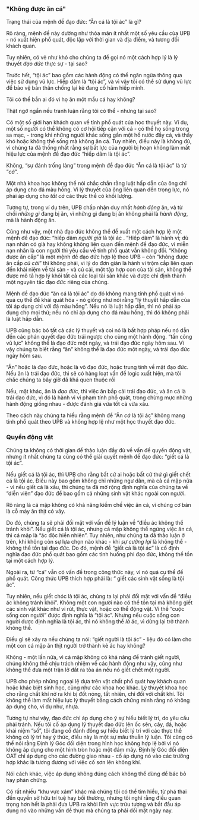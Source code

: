 ### "Không được ăn cá"

Trạng thái của mệnh đề đạo đức: “Ăn cá là tội ác” là gì?

Rõ ràng, mệnh đề này dường như thỏa mãn ít nhất một số yêu cầu của UPB - nó xuất hiện phổ quát, độc lập với thời gian và địa điểm, và tương đối khách quan.

Tuy nhiên, có vẻ như khó cho chúng ta để gọi nó một cách hợp lý là lý thuyết *đạo đức* thực sự - tại sao?

Trước hết, “tội ác” bao gồm các hành động có thể ngăn ngừa thông qua việc sử dụng vũ lực. Hiếp dâm là “tội ác”, và vì vậy tôi có thể sử dụng vũ lực để bảo vệ bản thân chống lại kẻ đang cố hãm hiếp mình.

Tôi có thể bắn ai đó vì họ ăn một mẩu cá hay không?

Thật ngớ ngẩn nếu tranh luận rằng tôi có thể - nhưng tại sao?

Có một số giới hạn khách quan về tính phổ quát của học thuyết này. Ví dụ, một số người có thể không có cơ hội tiếp cận với cá - có thể họ sống trong sa mạc, - trong khi những người khác sống gần một hồ nước đầy cá, và thấy khó hoặc không thể sống mà không ăn cá. Tuy nhiên, điều này là không đủ, vì chúng ta đã thống nhất rằng sự bất lực của người bị hoạn không làm mất hiệu lực của mệnh đề  đạo đức “hiếp dâm là tội ác”.

Không, “sự đánh trống lảng” trong mệnh đề đạo đức “Ăn cá là tội ác” là từ “*cá*”.

Một nhà khoa học không thể nói chắc chắn rằng luật hấp dẫn của ông chỉ áp dụng cho đá màu hồng. Vì lý thuyết của ông liên quan đến trọng lực, nó phải áp dụng cho *tất cả* các thực thể có khối lượng.

Tương tự, trong ví dụ trên, UPB chấp nhận duy nhất *hành động* ăn, và từ chối *những gì* đang bị ăn, vì những gì đang bị ăn không phải là *hành động*, mà là hành động ăn.

Cũng như vậy, một nhà đạo đức không thể đề xuất một cách hợp lệ một mệnh đề đạo đức: “hiếp dâm *người già* là tội ác . “Hiếp dâm” là hành vi; dù nạn nhân có già hay không không liên quan đến mệnh đề đạo đức, vì miễn nạn nhân là con người thì yêu cầu về tính phổ quát vẫn không đổi. “Không được ăn cắp” là một mệnh đề đạo đức hợp lệ theo UPB – còn “không được ăn cắp *củ cải*” thì không phải, vì lý do đơn giản là hành vi trộm cắp liên quan đến khái niệm về tài sản - và củ cải, một tập hợp con của tài sản, không thể được mô tả hợp lý khỏi tất cả các loại tài sản khác và được chỉ định thành một nguyên tắc đạo đức riêng của chúng.

Mệnh đề đạo đức “ăn cá là tội ác” do đó không mang tính phổ quát vì nó quá cụ thể để khái quát hóa - nó giống như nói rằng “lý thuyết hấp dẫn của tôi áp dụng chỉ với đá màu hồng”. Nếu nó là luật hấp dẫn, thì nó phải áp dụng cho mọi thứ; nếu nó chỉ áp dụng cho đá màu hồng, thì đó không phải là luật hấp dẫn.

UPB cũng bác bỏ tất cả các lý thuyết và coi nó  là bất hợp pháp nếu nó dẫn đến các phán quyết đạo đức trái ngược cho cùng một hành động. “tấn công vũ lực” không thể là đạo đức một ngày, và trái đạo đức ngày hôm sau. Vì vậy chúng ta biết rằng “ăn” không thể là đạo đức một ngày, và trái đạo đức ngày hôm sau.

“Ăn” hoặc là đạo đức, hoặc là vô đạo đức, hoặc trung tính về mặt đạo đức. Nếu ăn là trái đạo đức, thì sẽ có hàng loạt vấn đề logic xuất hiện, mà tôi chắc chúng ta bây giờ đã khá quen thuộc rồi

Nếu, mặt khác, ăn là *đạo đức*, thì việc ăn bắp cải trái đạo đức, và ăn cá là trái đạo đức, vì đó là hành vi vi phạm tính phổ quát, trong chừng mực những hành động giống nhau - được đánh giá vừa tốt cả vừa xấu.

Theo cách này chúng ta hiểu rằng mệnh đề “Ăn *cá* là tội ác” không mang tính phổ quát theo UPB và không hợp lệ như một học thuyết đạo đức.

### Quyền động vật

Chúng ta không có thời gian để thảo luận đầy đủ về vấn đề quyền động vật, nhưng ít nhất chúng ta cũng có thể giải quyết mệnh đề đạo đức: “giết cá là tội ác”.

Nếu giết cá là tội ác, thì UPB cho rằng bất cứ ai hoặc bất cứ thứ gì giết chết cá là tội ác. Điều này bao gồm không chỉ những ngư dân, mà cả cá mập nữa - vì nếu giết cá là xấu, thì chúng ta đã mở rộng định nghĩa của chúng ta về “diễn viên” đạo đức để bao gồm cả những sinh vật khác ngoài con người.

Rõ ràng là cá mập không có khả năng kiềm chế việc ăn cá, vì chúng cơ bản là cỗ máy ăn thịt có vây.

Do đó, chúng ta sẽ phải đối mặt với vấn đề lý luận về “điều ác không thể tránh khỏi”. Nếu giết cá là tội ác, nhưng cá mập không thể ngừng việc ăn cá, thì cá mập là “ác độc hiển nhiên”. Tuy nhiên, như chúng ta đã thảo luận ở trên, khi không còn sự lựa chọn nào khác - khi *sự cưỡng lại* là không thể - không thể tồn tại đạo đức. Do đó, mệnh đề “giết cá là tội ác” là cố định nghĩa đạo đức phổ quát bao gồm các tình huống phi đạo đức, không thể tồn tại một cách hợp lý.

Ngoài ra, từ “cá” vẫn có vấn đề trong công thức này, vì nó quá cụ thể để phổ quát. Công thức UPB thích hợp phải là: “ giết các sinh vật sống là tội ác”.

Tuy nhiên, nếu giết chóc là tội ác, chúng ta lại phải đối mặt với vấn đề “điều ác không tránh khỏi”. Không một con người nào có thể tồn tại mà không giết các sinh vật khác như vi rút, thực vật, hoặc có thể động vật. Vì thế “cuộc sống con người” được định nghĩa là “tội ác”. Nhưng nếu cuộc sống con người được định nghĩa là tội ác, thì nó không thể *là* ác, vì dừng lại trở thành không thể.

Điều gì sẽ xảy ra nếu chúng ta nói: “giết người là tội ác” - liệu đó có làm cho một con cá mập ăn thịt người trở thành kẻ ác hay không?

Không - một lần nữa, vì cá mập không có khả năng để tránh giết người, chúng không thể chịu trách nhiệm về các hành động như vậy, cũng như không thể đưa một trận lở đất ra tòa án nếu nó giết chết một người.

UPB cho phép những ngoại lệ dựa trên vật chất phổ quát hay khách quan hoặc khác biệt sinh học, cũng như các khoa học khác. Lý thuyết khoa học cho rằng chất khí nở ra khi bị đốt nóng, tất nhiên, chỉ đối với chất khí. Tôi không thể làm mất hiệu lực lý thuyết bằng cách chứng minh rằng nó không áp dụng cho, ví dụ như, nhựa.

Tương tự như vậy, đạo đức chỉ áp dụng cho ý sự hiểu biết lý trí, do yêu cầu phải tránh. Nếu tôi cố áp dụng lý thuyết đạo đức lên ốc sên, cây, đá, hoặc khái niệm “số”, tôi đang cố đánh đồng sự hiểu biết lý trí với các thực thể không có lý trí hay ý thức, điều này là một sự mâu thuẫn lý luận. Tôi cũng có thể nói rằng Định lý Góc đối diện trong hình học không hợp lệ bởi vì nó không áp dụng cho một hình tròn hoặc một đám mây. Định lý Góc đối diện OAT chỉ áp dụng cho các đường giao nhau - cố áp dụng nó vào các trường hợp khác là tương đương với việc cố sơn lên không khí.

Nói cách khác, việc áp dụng không đúng cách không thể dùng để bác bỏ hay phản chứng.

Có rất nhiều “khu vực xám” khác mà chúng tôi có thể tìm hiểu, từ phá thai đến quyền sở hữu trí tuệ hay bồi thường, nhưng tôi nghĩ rằng điều quan trọng hơn hết là phải đưa UPB ra khỏi lĩnh vực trừu tượng và bắt đầu áp dụng nó vào những vấn đề thực mà chúng ta phải đối mặt ngày nay.
